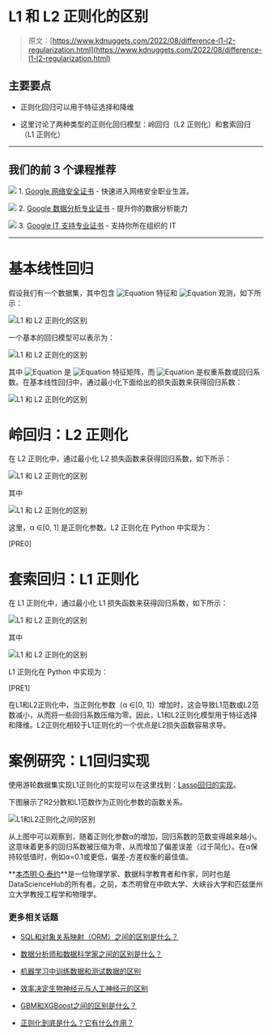 # L1 和 L2 正则化的区别

> 原文：[https://www.kdnuggets.com/2022/08/difference-l1-l2-regularization.html](https://www.kdnuggets.com/2022/08/difference-l1-l2-regularization.html)

## 主要要点

+   正则化回归可以用于特征选择和降维

+   这里讨论了两种类型的正则化回归模型：岭回归（L2 正则化）和套索回归（L1 正则化）

* * *

## 我们的前 3 个课程推荐

![](../Images/0244c01ba9267c002ef39d4907e0b8fb.png) 1\. [Google 网络安全证书](https://www.kdnuggets.com/google-cybersecurity) - 快速进入网络安全职业生涯。

![](../Images/e225c49c3c91745821c8c0368bf04711.png) 2\. [Google 数据分析专业证书](https://www.kdnuggets.com/google-data-analytics) - 提升你的数据分析能力

![](../Images/0244c01ba9267c002ef39d4907e0b8fb.png) 3\. [Google IT 支持专业证书](https://www.kdnuggets.com/google-itsupport) - 支持你所在组织的 IT

* * *

# 基本线性回归

假设我们有一个数据集，其中包含 ![Equation](../Images/5781aece7d1bee67c4452ec40f937488.png) 特征和 ![Equation](../Images/9a60fefb21d8c288f3b817f86bef589d.png) 观测，如下所示：

![L1 和 L2 正则化的区别](../Images/8664a8312e813afcfc45f3f84711e690.png)

一个基本的回归模型可以表示为：

![L1 和 L2 正则化的区别](../Images/fec366f491948e2acd4b7323434ccbb3.png)

其中 ![Equation](../Images/a69ef9f4c6b668ea38e06114527c5291.png) 是 ![Equation](../Images/0cba9b3c1e8c66051135c64cb5a82947.png) 特征矩阵，而 ![Equation](../Images/ac5243e674d1418e7fe029c9dc9d1ae9.png) 是权重系数或回归系数。在基本线性回归中，通过最小化下面给出的损失函数来获得回归系数：

![L1 和 L2 正则化的区别](../Images/261f513d49b5cf8d3ecb54c68247e734.png)

# 岭回归：L2 正则化

在 L2 正则化中，通过最小化 L2 损失函数来获得回归系数，如下所示：

![L1 和 L2 正则化的区别](../Images/703e1ac83ef68b73193db7eb6c8cce94.png)

其中

![L1 和 L2 正则化的区别](../Images/28e67f19bb0fbbdb6218db28eb163ad6.png)

这里，α ∈[0, 1] 是正则化参数。L2 正则化在 Python 中实现为：

[PRE0]

# 套索回归：L1 正则化

在 L1 正则化中，通过最小化 L1 损失函数来获得回归系数，如下所示：

![L1 和 L2 正则化的区别](../Images/503c1dd1d54e3a5e44abf8c9d9dbc043.png)

其中

![L1 和 L2 正则化的区别](../Images/305d1f7114877d4a758b4cddef3a5822.png)

L1 正则化在 Python 中实现为：

[PRE1]

在L1和L2正则化中，当正则化参数（α ∈[0, 1]）增加时，这会导致L1范数或L2范数减小，从而将一些回归系数压缩为零。因此，L1和L2正则化模型用于特征选择和降维。L2正则化相较于L1正则化的一个优点是L2损失函数容易求导。

# 案例研究：L1回归实现

使用游轮数据集实现L1正则化的实现可以在这里找到：[Lasso回归的实现](https://github.com/bot13956/ML_Model_for_Predicting_Ships_Crew_Size)。

下图展示了R2分数和L1范数作为正则化参数的函数关系。

![L1和L2正则化之间的区别](../Images/70d937267aaa1d06ce9ed5cde2493797.png)

从上图中可以观察到，随着正则化参数α的增加，回归系数的范数变得越来越小。这意味着更多的回归系数被压缩为零，从而增加了偏差误差（过于简化）。在α保持较低值时，例如α=0.1或更低，偏差-方差权衡的最佳值。

**[本杰明·O·泰约](https://www.linkedin.com/in/benjamin-o-tayo-ph-d-a2717511/)**是一位物理学家、数据科学教育者和作家，同时也是DataScienceHub的所有者。之前，本杰明曾在中欧大学、大峡谷大学和匹兹堡州立大学教授工程学和物理学。

### 更多相关话题

+   [SQL和对象关系映射（ORM）之间的区别是什么？](https://www.kdnuggets.com/2022/02/difference-sql-object-relational-mapping-orm.html)

+   [数据分析师和数据科学家之间的区别是什么？](https://www.kdnuggets.com/2022/03/difference-data-analysts-data-scientists.html)

+   [机器学习中训练数据和测试数据的区别](https://www.kdnuggets.com/2022/08/difference-training-testing-data-machine-learning.html)

+   [效率决定生物神经元与人工神经元的区别](https://www.kdnuggets.com/2022/11/efficiency-spells-difference-biological-neurons-artificial-counterparts.html)

+   [GBM和XGBoost之间的区别是什么？](https://www.kdnuggets.com/wtf-is-the-difference-between-gbm-and-xgboost)

+   [正则化到底是什么？它有什么作用？](https://www.kdnuggets.com/wtf-is-regularization-and-what-is-it-for)
